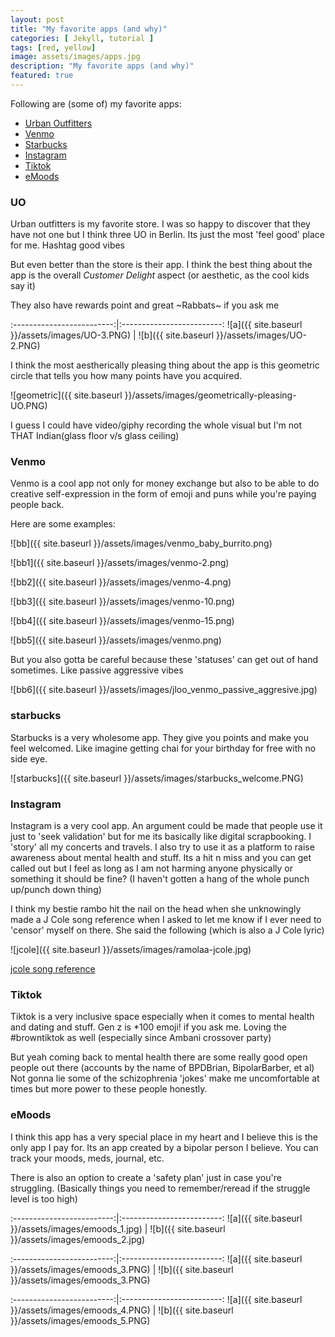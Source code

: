 ```yaml
---
layout: post
title: "My favorite apps (and why)"
categories: [ Jekyll, tutorial ]
tags: [red, yellow]
image: assets/images/apps.jpg
description: "My favorite apps (and why)"
featured: true
---
```

Following are (some of) my favorite apps:

- [Urban Outfitters](#UO)
- [Venmo](#Venmo)
- [Starbucks](#starbucks)
- [Instagram](#Instagram)
- [Tiktok](#Tiktok)
- [eMoods](#eMoods)

### UO

Urban outfitters is my favorite store. I was so happy to discover that they have not one but I think three UO in Berlin. Its just the most 'feel good' place for me. Hashtag good vibes

But even better than the store is their app. I think the best thing about the app is the overall _Customer Delight_ aspect (or aesthetic, as the cool kids say it)

They also have rewards point and great ~Rabbats~ if you ask me

:-------------------------:|:-------------------------:
![a]({{ site.baseurl }}/assets/images/UO-3.PNG)  |  ![b]({{ site.baseurl }}/assets/images/UO-2.PNG)

I think the most aestherically pleasing thing about the app is this geometric circle that tells you how many points have you acquired.

![geometric]({{ site.baseurl }}/assets/images/geometrically-pleasing-UO.PNG)


I guess I could have video/giphy recording the whole visual but I'm not THAT Indian(glass floor v/s glass ceiling)

### Venmo

Venmo is a cool app not only for money exchange but also to be able to do creative self-expression in the form of emoji and puns while you're paying people back.

Here are some examples:

![bb]({{ site.baseurl }}/assets/images/venmo_baby_burrito.png)

![bb1]({{ site.baseurl }}/assets/images/venmo-2.png)

![bb2]({{ site.baseurl }}/assets/images/venmo-4.png)

![bb3]({{ site.baseurl }}/assets/images/venmo-10.png)

![bb4]({{ site.baseurl }}/assets/images/venmo-15.png)

![bb5]({{ site.baseurl }}/assets/images/venmo.png)

But you also gotta be careful because these 'statuses' can get out of hand sometimes. Like passive aggressive vibes

![bb6]({{ site.baseurl }}/assets/images/jloo_venmo_passive_aggresive.jpg)

### starbucks

Starbucks is a very wholesome app. They give you points and make you feel welcomed. Like imagine getting chai for your birthday for free with no side eye.

![starbucks]({{ site.baseurl }}/assets/images/starbucks_welcome.PNG)

### Instagram

Instagram is a very cool app. An argument could be made that people use it just to 'seek validation' but for me its basically like digital scrapbooking. I 'story' all my concerts and travels. I also try to use it as a platform to raise awareness about mental health and stuff. Its a hit n miss and you can get called out but I feel as long as I am not harming anyone physically or something it should be fine? (I haven't gotten a hang of the whole punch up/punch down thing)

I think my bestie rambo hit the nail on the head when she unknowingly made a J Cole song reference when I asked to let me know if I ever need to 'censor' myself on there. She said the following (which is also a J Cole lyric)

![jcole]({{ site.baseurl }}/assets/images/ramolaa-jcole.jpg)

[jcole song reference](https://open.spotify.com/track/5O59s7bCgTFsXDXlWecyQ1?si=kFgYx2sASp6EpNonahWjhQ&context=spotify%3Asearch%3Aappa)

### Tiktok

Tiktok is a very inclusive space especially when it comes to mental health and dating and stuff. Gen z is *100 emoji! if you ask me. Loving the #browntiktok as well (especially since Ambani crossover party)

But yeah coming back to mental health there are some really good open people out there (accounts by the name of BPDBrian, BipolarBarber, et al)
Not gonna lie some of the schizophrenia 'jokes' make me uncomfortable at times but more power to these people honestly.

### eMoods

I think this app has a very special place in my heart and I believe this is the only app I pay for. Its an app created by a bipolar person I believe. You can track your moods, meds, journal, etc.

There is also an option to create a 'safety plan' just in case you're struggling. (Basically things you need to remember/reread if the struggle level is too high)

:-------------------------:|:-------------------------:
![a]({{ site.baseurl }}/assets/images/emoods_1.jpg)  |  ![b]({{ site.baseurl }}/assets/images/emoods_2.jpg)

:-------------------------:|:-------------------------:
![a]({{ site.baseurl }}/assets/images/emoods_3.PNG)  |  ![b]({{ site.baseurl }}/assets/images/emoods_3.PNG)

:-------------------------:|:-------------------------:
![a]({{ site.baseurl }}/assets/images/emoods_4.PNG)  |  ![b]({{ site.baseurl }}/assets/images/emoods_5.PNG)
